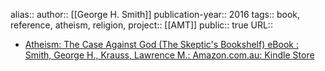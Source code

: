 alias::
author:: [[George H. Smith]] 
publication-year:: 2016
tags:: book, reference, atheism, religion, 
project:: [[AMT]]
public:: true
URL::

- [Atheism: The Case Against God (The Skeptic's Bookshelf) eBook : Smith, George H., Krauss, Lawrence M.: Amazon.com.au: Kindle Store](https://www.amazon.com.au/Atheism-Case-Against-Skeptics-Bookshelf-ebook/dp/B018CH0N0O)